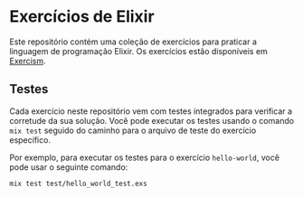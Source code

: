 # Exercícios de Elixir

Este repositório contém uma coleção de exercícios para praticar a linguagem de programação Elixir. Os exercícios estão disponíveis em [Exercism](https://exercism.org/tracks/elixir/exercises).

## Testes

Cada exercício neste repositório vem com testes integrados para verificar a corretude da sua solução. Você pode executar os testes usando o comando `mix test` seguido do caminho para o arquivo de teste do exercício específico.

Por exemplo, para executar os testes para o exercício `hello-world`, você pode usar o seguinte comando:

```bash
mix test test/hello_world_test.exs
```
